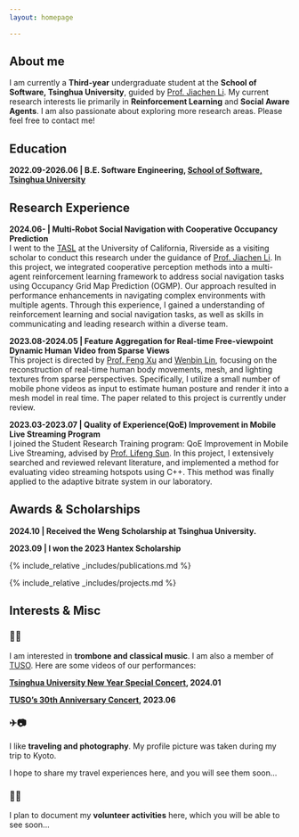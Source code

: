 ```yaml
---
layout: homepage

---
```


## About me

I am currently a **Third-year** undergraduate student at the **School of Software, Tsinghua University**, guided by [Prof. Jiachen Li](https://jiachenli94.github.io/). My current research interests lie primarily in **Reinforcement Learning** and **Social Aware Agents**. I am also passionate about exploring more research areas.
Please feel free to contact me!

## Education
**2022.09-2026.06 \|   B.E. Software Engineering, [School of Software, Tsinghua University](https://www.thss.tsinghua.edu.cn/en/)**

## Research Experience

**2024.06- | Multi-Robot Social Navigation with Cooperative Occupancy Prediction**  
I went to the [TASL](http://tasl.ucr.edu/) at the University of California, Riverside as a visiting scholar to conduct this research under the guidance of [Prof. Jiachen Li](https://jiachenli94.github.io/). In this project, we integrated cooperative perception methods into a multi-agent reinforcement learning framework to address social navigation tasks using Occupancy Grid Map Prediction (OGMP). Our approach resulted in performance enhancements in navigating complex environments with multiple agents. Through this experience, I gained a understanding of reinforcement learning and social navigation tasks, as well as skills in communicating and leading research within a diverse team.



**2023.08-2024.05 | Feature Aggregation for Real-time Free-viewpoint Dynamic Human Video from Sparse Views**  
This project is directed by [Prof. Feng Xu](http://xufeng.site/) and [Wenbin Lin](https://wenbin-lin.github.io/), focusing on the reconstruction of real-time human body movements, mesh, and lighting textures from sparse perspectives. Specifically, I utilize a small number of mobile phone videos as input to estimate human posture and render it into a mesh model in real time. The paper related to this project is currently under review.

**2023.03-2023.07 | Quality of Experience(QoE) Improvement in Mobile Live Streaming Program**  
I joined the Student Research Training program: QoE Improvement in Mobile Live Streaming, advised by [Prof. Lifeng Sun](https://www.cs.tsinghua.edu.cn/csen/info/1180/4034.htm). In this project, I extensively searched and reviewed relevant literature, and implemented a method for evaluating video streaming hotspots using C++. This method was finally applied to the adaptive bitrate system in our laboratory.

## Awards & Scholarships
**2024.10 \|   Received the Weng Scholarship at Tsinghua University.**


**2023.09 \|  I won the 2023 Hantex Scholarship**

{% include_relative _includes/publications.md %}

{% include_relative _includes/projects.md %}






## Interests & Misc

<!--{% include_relative _includes/services.md %}-->

### 🎺🎵

 I am interested in **trombone and classical music**. I am also a member of [TUSO](https://space.bilibili.com/111538153). Here are some videos of our performances:

**[Tsinghua University New Year Special Concert](https://space.bilibili.com/111538153/channel/collectiondetail?sid=2126511), 2024.01** 

**[TUSO’s 30th Anniversary Concert](https://space.bilibili.com/111538153/channel/collectiondetail?sid=1468813), 2023.06**

### ✈📷

I like **traveling and photography**. My profile picture was taken during my trip to Kyoto. 

I hope to share my travel experiences here, and you will see them soon...

### 🤝🌻

I plan to document my **volunteer activities** here, which you will be able to see soon...



